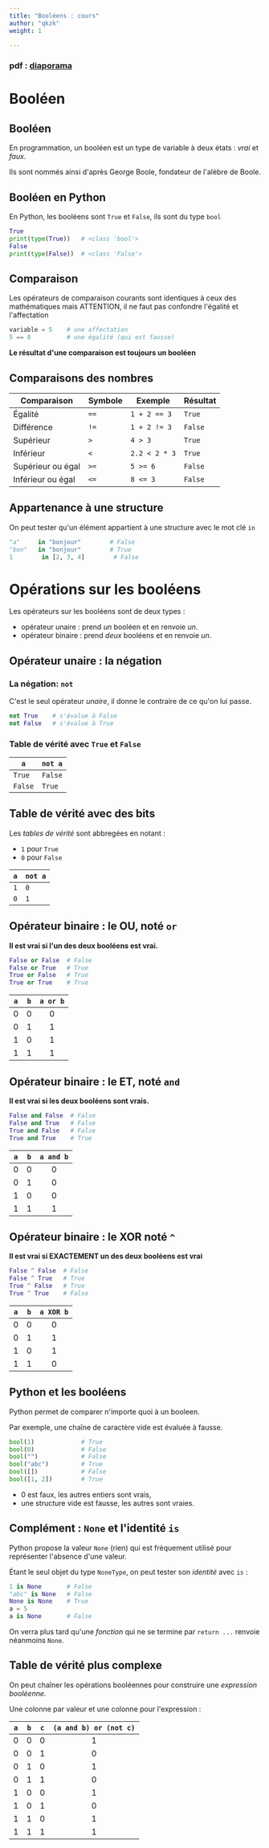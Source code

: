 ```yaml
---
title: "Booléens : cours"
author: "qkzk"
weight: 1

---
```


### pdf : [diaporama](/uploads/docsnsi/booleens/booleen_cours.pdf)

# Booléen

## Booléen

En programmation, un booléen est un type de variable à deux états : _vrai_ et _faux_.

Ils sont nommés ainsi d'après George Boole, fondateur de l'alèbre de Boole.


## Booléen en Python


En Python, les booléens sont `True` et `False`, ils sont du type `bool`

```python
True
print(type(True))   # <class 'bool'>
False
print(type(False))  # <class 'False'>
```

## Comparaison

Les opérateurs de comparaison courants sont identiques à ceux des mathématiques
mais ATTENTION, il ne faut pas confondre l'égalité et l'affectation

```python
variable = 5    # une affectation
5 == 8          # une égalité (qui est fausse)
```

**Le résultat d'une comparaison est toujours un booléen**

## Comparaisons des nombres

| Comparaison       | Symbole | Exemple       | Résultat |
|-------------------|---------|---------------|----------|
| Égalité           | `==`    | `1 + 2 == 3`  | `True`   |
| Différence        | `!=`    | `1 + 2 != 3`  | `False`  |
| Supérieur         | `>`     | `4 > 3`       | `True`   |
| Inférieur         | `<`     | `2.2 < 2 * 3` | `True`   |
| Supérieur ou égal | `>=`    | `5 >= 6`      | `False`  |
| Inférieur ou égal | `<=`    | `8 <= 3`      | `False`  |

## Appartenance à une structure

On peut tester qu'un élément appartient à une structure avec le mot clé `in`

```python
"a"     in "bonjour"        # False
"bon"   in "bonjour"        # True
1        in [2, 3, 4]        # False
```

# Opérations sur les booléens


Les opérateurs sur les booléens sont de deux types :

* opérateur unaire : prend _un_ booléen et en renvoie _un_.
* opérateur binaire : prend _deux_ booléens et en renvoie _un_.

## Opérateur unaire : la négation

### La négation: `not`

C'est le seul opérateur _unaire_, il donne le contraire de ce qu'on lui passe.

```python
not True    # s'évalue à False
not False   # s'évalue à True
```

### Table de vérité avec `True` et `False`

| `a`     | `not a` |
|---------|---------|
| `True`  | `False` |
| `False` | `True`  |

## Table de vérité avec des bits

Les _tables de vérité_ sont abbregées en notant :

* `1` pour `True`
* `0` pour `False`

| `a` | `not a` |
|-----|---------|
| `1` | `0`     |
| `0` | `1`     |

## Opérateur binaire : le OU, noté `or`


**Il est vrai si l'un des deux booléens est vrai.**


```python
False or False  # False
False or True   # True
True or False   # True
True or True    # True
```

| `a` | `b` | `a or b` |
|-----|-----|:--------:|
| 0   | 0   | 0        |
| 0   | 1   | 1        |
| 1   | 0   | 1        |
| 1   | 1   | 1        |




## Opérateur binaire : le ET, noté `and`


**Il est vrai si les deux booléens sont vrais.**


```python
False and False  # False
False and True   # False
True and False   # False
True and True    # True
```

| `a` | `b` | `a and b` |
|-----|-----|:--------:|
| 0   | 0   | 0        |
| 0   | 1   | 0        |
| 1   | 0   | 0        |
| 1   | 1   | 1        |

## Opérateur binaire : le XOR noté `^`

**Il est vrai si EXACTEMENT un des deux booléens est vrai**


```python
False ^ False  # False
False ^ True   # True
True ^ False   # True
True ^ True    # False
```

| `a` | `b` | `a XOR b` |
|-----|-----|:--------:|
| 0   | 0   | 0        |
| 0   | 1   | 1        |
| 1   | 0   | 1        |
| 1   | 1   | 0        |

## Python et les booléens

Python permet de comparer n'importe quoi à un booleen.

Par exemple, une chaîne de caractère vide est évaluée à fausse.

```python
bool(1)             # True
bool(0)             # False
bool("")            # False
bool("abc")         # True
bool([])            # False
bool([1, 2])        # True
```

* 0 est faux, les autres entiers sont vrais,
* une structure vide est fausse, les autres sont vraies.

## Complément : `None` et l'identité `is`

Python propose la valeur `None` (rien) qui est fréquement utilisé pour
représenter l'absence d'une valeur.

Étant le seul objet du type `NoneType`, on peut tester son _identité_ avec `is` :

```python
1 is None       # False
"abc" is None   # False
None is None    # True
a = 5
a is None       # False
```

On verra plus tard qu'une _fonction_ qui ne se termine par `return ...` renvoie
néanmoins `None`.

## Table de vérité plus complexe

On peut chaîner les opérations booléennes pour construire une _expression booléenne._

Une colonne par valeur et une colonne pour l'expression :

| `a` | `b` | `c` | `(a and b) or (not c)` |
|-----|-----|-----|:----------------------:|
| 0   | 0   | 0   |            1           |
| 0   | 0   | 1   |            0           |
| 0   | 1   | 0   |            1           |
| 0   | 1   | 1   |            0           |
| 1   | 0   | 0   |            1           |
| 1   | 0   | 1   |            0           |
| 1   | 1   | 0   |            1           |
| 1   | 1   | 1   |            1           |


















